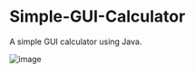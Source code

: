 # Simple-GUI-Calculator
A simple GUI calculator using Java.

![image](https://github.com/Chinmey-Jain/Simple-GUI-Calculator/assets/142082906/096a52ea-972b-4208-848f-3db9e8841b1c)
